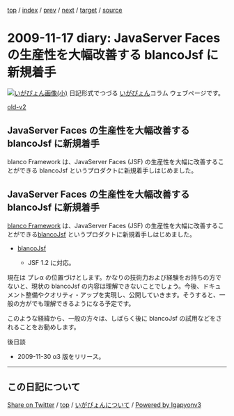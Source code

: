 [top](../index.html) 
 / [index](index.html) 
 / [prev](ig091110.html) 
 / [next](ig091124.html) 
 / [target](https://igapyon.github.io/diary/2009/ig091117.html) 
 / [source](https://github.com/igapyon/diary/blob/master/2009/ig091117.src.md) 

2009-11-17 diary: JavaServer Faces の生産性を大幅改善する blancoJsf に新規着手
=====================================================================================================
[![いがぴょん画像(小)](https://igapyon.github.io/diary/images/iga200306s.jpg "いがぴょん")](https://igapyon.github.io/diary/memo/memoigapyon.html) 日記形式でつづる [いがぴょん](https://igapyon.github.io/diary/memo/memoigapyon.html)コラム ウェブページです。

[old-v2](ig091117-orig.html)

## JavaServer Faces の生産性を大幅改善する blancoJsf に新規着手

blanco Framework は、JavaServer Faces (JSF) の生産性を大幅に改善することができる blancoJsf というプロダクトに新規着手しはじめました。


## JavaServer Faces の生産性を大幅改善する blancoJsf に新規着手

[blanco Framework](http://www.igapyon.jp/blanco/blanco.ja.html) は、JavaServer Faces (JSF) の生産性を大幅に改善することができる[blancoJsf](http://www.igapyon.jp/blanco/blancojsf.html) というプロダクトに新規着手しはじめました。

* [blancoJsf](http://www.igapyon.jp/blanco/blancojsf.html)
  
  * JSF 1.2 に対応。
  

現在は プレα の位置づけとします。かなりの技術力および経験をお持ちの方でないと、現状の blancoJsf の内容は理解できないことでしょう。今後、ドキュメント整備やクオリティ・アップを実現し、公開していきます。そうすると、一般の方がでも理解できるようになる予定です。

このような経緯から、一般の方々は、しばらく後に blancoJsf の試用などをされることをお勧めします。

後日談

* 2009-11-30 α3 版をリリース。


----------------------------------------------------------------------------------------------------

## この日記について

[Share on Twitter](https://twitter.com/intent/tweet?hashtags=igapyon%2Cdiary%2C%E3%81%84%E3%81%8C%E3%81%B4%E3%82%87%E3%82%93&text=JavaServer+Faces+%E3%81%AE%E7%94%9F%E7%94%A3%E6%80%A7%E3%82%92%E5%A4%A7%E5%B9%85%E6%94%B9%E5%96%84%E3%81%99%E3%82%8B+blancoJsf+%E3%81%AB%E6%96%B0%E8%A6%8F%E7%9D%80%E6%89%8B&url=https%3A%2F%2Figapyon.github.io%2Fdiary%2F2009%2Fig091117.html) / [top](../index.html) / [いがぴょんについて](https://igapyon.github.io/diary/memo/memoigapyon.html) / [Powered by Igapyonv3](https://github.com/igapyon/igapyonv3)
